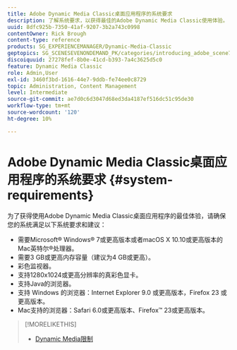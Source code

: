 ```yaml
---
title: Adobe Dynamic Media Classic桌面应用程序的系统要求
description: 了解系统要求，以获得最佳的Adobe Dynamic Media Classic使用体验。
uuid: 8dfc925b-7350-41af-9207-3b2a743c0998
contentOwner: Rick Brough
content-type: reference
products: SG_EXPERIENCEMANAGER/Dynamic-Media-Classic
geptopics: SG_SCENESEVENONDEMAND_PK/categories/introducing_adobe_scene7
discoiquuid: 27278fef-8b0e-41cd-b393-7a4c3625d5c0
feature: Dynamic Media Classic
role: Admin,User
exl-id: 3460f3bd-1616-44e7-9ddb-fe74ee0c8729
topic: Administration, Content Management
level: Intermediate
source-git-commit: ae7d0c6d3047d68ed3da4187ef516dc51c95de30
workflow-type: tm+mt
source-wordcount: '120'
ht-degree: 10%

---
```


# Adobe Dynamic Media Classic桌面应用程序的系统要求 {#system-requirements}

为了获得使用Adobe Dynamic Media Classic桌面应用程序的最佳体验，请确保您的系统满足以下系统要求和建议：

* 需要Microsoft® Windows® 7或更高版本或者macOS X 10.10或更高版本的Mac英特尔®处理器。
* 需要3 GB或更高内存容量（建议为4 GB或更高）。
* 彩色监视器。
* 支持1280x1024或更高分辨率的真彩色显卡。
* 支持Java的浏览器。
* 支持 Windows 的浏览器：Internet Explorer 9.0 或更高版本，Firefox 23 或更高版本。
* Mac支持的浏览器：Safari 6.0或更高版本、Firefox™ 23或更高版本。

>[!MORELIKETHIS]
>
>* [Dynamic Media限制](/help/using/limitations.md)


